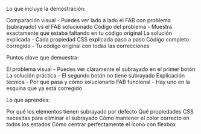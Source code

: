 Lo que incluye la demostración:

Comparación visual - Puedes ver lado a lado el FAB con problema (subrayado) vs el FAB solucionado
Código del problema - Muestra exactamente qué estaba faltando en tu código original
La solución explicada - Cada propiedad CSS explicada paso a paso
Código completo corregido - Tu código original con todas las correcciones

 Puntos clave que demuestra:

El problema visual - Puedes ver claramente el subrayado en el primer botón
La solución práctica - El segundo botón no tiene subrayado
Explicación técnica - Por qué pasa y cómo solucionarlo
FAB funcional - Hay uno en la esquina que ya está corregido

 Lo que aprendes:

Por qué los elementos <a> tienen subrayado por defecto
Qué propiedades CSS necesitas para eliminar el subrayado
Cómo mantener el color correcto en todos los estados
Cómo centrar perfectamente el ícono con flexbox
